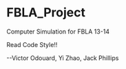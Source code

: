 FBLA_Project
============
Computer Simulation for FBLA 13-14

Read Code Style!!

--Victor Odouard, Yi Zhao, Jack Phillips